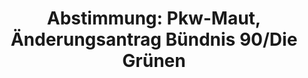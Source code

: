 ---
abstimmung:
  abstimmung: 1
  bundestagssitzung: 98
  legislaturperiode: 18
categories:
- Verkehr
- Infrastruktur
- Finanzen
- Steuer
data:
- title: Abstimmungsergebnis 20150327_1-data.pdf
  url: /res/abstimmungsliste/20150327_1-data.pdf
- title: Abstimmungsergebnis 20150327_1_xls-data.csv
  url: /res/abstimmungsliste/analyses/20150327_1_xls-data.csv
documents:
- local: /res/abstimmungsdaten/018-098-01/1803990.pdf
  title: Drucksache 18/03990.pdf
  url: http://dip21.bundestag.de/dip21/btd/18/039/1803990.pdf
- local: /res/abstimmungsdaten/018-098-01/1804455.pdf
  title: Drucksache 18/04455.pdf
  url: http://dip21.bundestag.de/dip21/btd/18/044/1804455.pdf
- local: /res/abstimmungsdaten/018-098-01/1804484.pdf
  title: Drucksache 18/04484.pdf
  url: http://dip21.bundestag.de/dip21/btd/18/044/1804484.pdf
ergebnis:
  cdu/csu:
    enthaltung: 0
    gesamt: 311
    ja: 0
    nein: 282
    nichtabgegeben: 29
    ungueltig: 0
  die.linke:
    enthaltung: 59
    gesamt: 64
    ja: 0
    nein: 0
    nichtabgegeben: 5
    ungueltig: 0
  file: 20150327_1_xls-data.csv
  gruenen:
    enthaltung: 0
    gesamt: 63
    ja: 58
    nein: 0
    nichtabgegeben: 5
    ungueltig: 0
  spd:
    enthaltung: 1
    gesamt: 193
    ja: 0
    nein: 168
    nichtabgegeben: 24
    ungueltig: 0
layout: abstimmung
links:
- title: https://www.bundestag.de/parlament/plenum/abstimmung/abstimmung?id=332
  url: https://www.bundestag.de/parlament/plenum/abstimmung/abstimmung?id=332
- title: http://www.abgeordnetenwatch.de/pkw_maut-1105-720.html
  url: http://www.abgeordnetenwatch.de/pkw_maut-1105-720.html
preview: "Deutscher Bundestag\n\n98. Sitzung des Deutschen Bundestages\nam Freitag,\
  \ 27.M\xE4rz 2015\n\nEndg\xFCltiges Ergebnis der Namentlichen Abstimmung Nr. 1\n\
  \n\xC4nderungsantrag der Fraktion B\xDCNDNIS 90/DIE GR\xDCNEN\nzu der zweiten Beratung\
  \ des Gesetzentwurfs der Bundesregierung\nEntwurf eines Gesetzes zur Einf\xFChrung\
  \ einer Infratstrukturabgabe f\xFCr die Benutzung von\nBundesfernstra\xDFen\n- Drucksachen\
  \ 18/3990, 18/4455 und 18/4484 -\n\nAbgegebene Stimmen insgesamt:\nNicht abgegebene\
  \ Stimmen:\nJa-Stimmen:\n\n568\n63\n58\n\nNein-Stimmen:\n\n450\n\nEnthaltungen:\n\
  \n60\n\nUng\xFCltige:\n\nBerlin, den 27.03.2015\n\n0\n\nBeginn: 11:29\nEnde: 11:32\n"
tags:
- PKW
- Maut
- "Stra\xDFennetz"
- Vignette
title: "Abstimmung: Pkw-Maut, \xC4nderungsantrag B\xFCndnis 90/Die Gr\xFCnen"
---